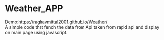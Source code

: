 # Weather_APP
Demo:https://raghavmittal2001.github.io/Weather/<br>
A simple code that fench the data from Api taken from rapid api and display on main page using javascript.
